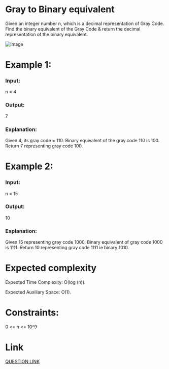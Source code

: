 # Gray to Binary equivalent

Given an integer number n, which is a decimal representation of Gray Code. Find the binary equivalent of the Gray Code & return the decimal representation of the binary equivalent.

 ![image](https://github.com/user-attachments/assets/9b1503c7-1e75-4bdd-aa72-91b2087fd8cc)


# Example 1:

### **Input:**
n = 4
### Output: 
7
### Explanation:
Given 4, its gray code =  110.
Binary equivalent of the gray code 110 is 100.
Return 7 representing gray code 100.
# Example 2:

### Input: 
n = 15
### Output: 
10
### Explanation:
Given 15 representing gray code 1000.
Binary equivalent of gray code 1000 is 1111.
Return 10 representing gray code 1111 
ie binary 1010.

# Expected complexity

Expected Time Complexity: O(log (n)).

Expected Auxiliary Space: O(1).

# Constraints:
0 <= n <= 10^9

# Link
[QUESTION LINK](https://www.geeksforgeeks.org/problems/gray-to-binary-equivalent-1587115620/1?itm_source=geeksforgeeks&itm_medium=article&itm_campaign=practice_card)
